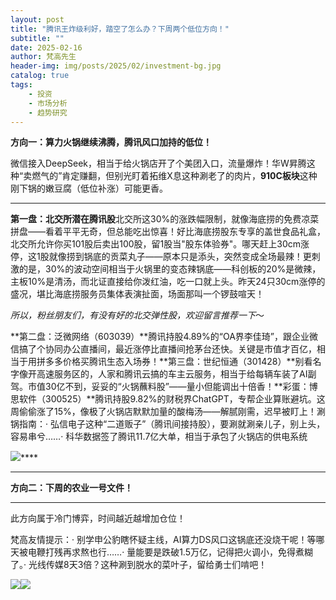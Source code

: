 ```yaml
---
layout: post
title: "腾讯王炸级利好，踏空了怎么办？下周两个低位方向！"
subtitle: ""
date: 2025-02-16
author: 梵高先生
header-img: img/posts/2025/02/investment-bg.jpg
catalog: true
tags:
    - 投资
    - 市场分析
    - 趋势研究
---
```


**方向一：算力火锅继续沸腾，腾讯风口加持的低位！**

微信接入DeepSeek，相当于给火锅店开了个美团入口，流量爆炸！华W昇腾这种“卖燃气的”肯定赚翻，但别光盯着拓维X息这种涮老了的肉片，**910C板块**这种刚下锅的嫩豆腐（低位补涨）可能更香。

****

**第一盘：北交所潜在腾讯股**北交所这30%的涨跌幅限制，就像海底捞的免费凉菜拼盘——看着平平无奇，但总能吃出惊喜！好比海底捞股东专享的盖世食品礼盒，北交所允许你买101股后卖出100股，留1股当&quot;股东体验券&quot;。哪天赶上30cm涨停，这1股就像捞到锅底的贡菜丸子——原本只是添头，突然变成全场最辣！更刺激的是，30%的波动空间相当于火锅里的变态辣锅底——科创板的20%是微辣，主板10%是清汤，而北证直接给你泼红油，吃一口就上头。昨天24只30cm涨停的盛况，堪比海底捞服务员集体表演扯面，场面那叫一个锣鼓喧天！

_所以，粉丝朋友们，有没有好的北交弹性股，欢迎留言推荐一下_～

**第二盘：泛微网络（603039）**腾讯持股4.89%的“OA界李佳琦”，跟企业微信搞了个协同办公直播间，最近涨停比直播间抢茅台还快。关键是市值才百亿，相当于用拼多多价格买腾讯生态入场券！**第三盘：世纪恒通（301428）**别看名字像开高速服务区的，人家和腾讯云搞的车主云服务，相当于给每辆车装了AI副驾。市值30亿不到，妥妥的“火锅蘸料股”——量小但能调出十倍香！**彩蛋：博思软件（300525）**腾讯持股9.82%的财税界ChatGPT，专帮企业算账避坑。这周偷偷涨了15%，像极了火锅店默默加量的酸梅汤——解腻刚需，迟早被盯上！涮锅指南：· 弘信电子这种“二道贩子”（腾讯间接持股），要涮就涮亲儿子，别上头，容易串兮……· 科华数据签了腾讯11.7亿大单，相当于承包了火锅店的供电系统

![](https://mmbiz.qpic.cn/sz_mmbiz_jpg/https://mmbiz.qpic.cn/sz_mmbiz_jpg/ViaIfpMVXKTS8A9ia0vic1FQp0kQlCDY2Zlgt0XdH0dVib6oTsmycWz2cQP77lKAAiba5MniacLlZJpf4wM6mGVaBnMA/640?wx_fmt=jpeg)****

****

**方向二：下周的农业一号文件！**

****

此方向属于冷门博弈，时间越近越增加仓位！

梵高友情提示：· 别学申公豹瞎怀疑主线，AI算力DS风口这锅底还没烧干呢！等哪天被电鞭打残再求熬也行……· 量能要是跌破1.5万亿，记得把火调小，免得煮糊了。· 光线传媒8天3倍？这种涮到脱水的菜叶子，留给勇士们啃吧！

![](https://mmbiz.qpic.cn/sz_mmbiz_jpg/https://mmbiz.qpic.cn/sz_mmbiz_jpg/ViaIfpMVXKTS8A9ia0vic1FQp0kQlCDY2ZlVpHmr8EzTayibEdjLFrP5bwn6WCEjm2qzas8wKM0DCWj8eaWf7MdyuA/640?wx_fmt=jpeg)![](https://mmbiz.qpic.cn/sz_mmbiz_jpg/https://mmbiz.qpic.cn/sz_mmbiz_jpg/ViaIfpMVXKTS8A9ia0vic1FQp0kQlCDY2Zlca8KRrBRkBuQVGgYozeNBXyq4rxERmm5j3LoLmVoib9nNYFiamlTuckQ/640?wx_fmt=jpeg)